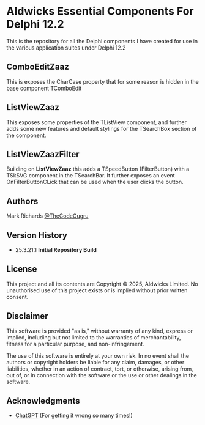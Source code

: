 # Aldwicks Essential Components For Delphi 12.2
This is the repository for all the Delphi components I have created for use in the various application suites under Delphi 12.2

## ComboEditZaaz
This is exposes the CharCase property that for some reason is hidden in the base component TComboEdit

## ListViewZaaz
This exposes some properties of the TListView component, and further adds some new features and default stylings for the TSearchBox section of the component.

## ListViewZaazFilter
Building on **ListViewZaaz** this adds a TSpeedButton (FilterButton) with a TSkSVG component in the TSearchBar. It further exposes an event OnFilterButtonCLick that can be used when the user clicks the button.

## Authors
Mark Richards [@TheCodeGugru](https://zaazapps.co.uk)

## Version History
* 25.3.21.1 **Initial Repository Build**

## License
This project and all its contents are Copyright © 2025, Aldwicks Limited.
No unauthorised use of this project exists or is implied without prior written consent.

## Disclaimer

This software is provided "as is," without warranty of any kind, express or implied, including but not limited to the warranties of merchantability, fitness for a particular purpose, and non-infringement.

The use of this software is entirely at your own risk. In no event shall the authors or copyright holders be liable for any claim, damages, or other liabilities, whether in an action of contract, tort, or otherwise, arising from, out of, or in connection with the software or the use or other dealings in the software.

## Acknowledgments
* [ChatGPT](https://openai.com) (For getting it wrong so many times!)
